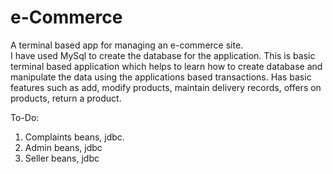 # e-Commerce
A terminal based app for managing an e-commerce site.<br>
I have used MySql to create the database for the application. This is basic terminal based application which helps to learn how to create database and manipulate the data using the applications based transactions. Has basic features such as add, modify products, maintain delivery records, offers on products, return a product.<br>

To-Do:<br>
1. Complaints beans, jdbc.<br>
2. Admin beans, jdbc<br>
3. Seller beans, jdbc<br>
